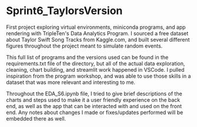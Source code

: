 # Sprint6_TaylorsVersion
First project exploring virtual environments, miniconda programs, and app rendering with TripleTen's Data Analytics Program. I sourced a free dataset about Taylor Swift Song Tracks from Kaggle.com, and built several different figures throughout the project meant to simulate random events. 

This full list of programs and the versions used can be found in the requirements.txt file of the directory, but all of the actual data exploration, cleaning, chart building, and streamlit work happened in VSCode. I pulled inspiration from the program workshop, and was able to use those skills in a dataset that was more relevant and interesting to me. 

Throughout the EDA_S6.ipynb file, I tried to give brief descriptions of the charts and steps used to make it a user friendly experience on the back end, as well as the app that can be interacted with and used on the front end. Any notes about changes I made or fixes/updates performed will be embedded there as well. 
